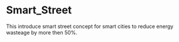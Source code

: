 # Smart_Street
This introduce smart street concept for smart cities to reduce energy wasteage by more then 50%.

